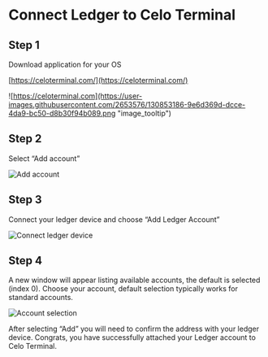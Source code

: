 # Connect Ledger to Celo Terminal

## Step 1

Download application for your OS

[https://celoterminal.com/](https://celoterminal.com/)

![https://celoterminal.com](https://user-images.githubusercontent.com/2653576/130853186-9e6d369d-dcce-4da9-bc50-d8b30f94b089.png "image_tooltip")

## Step 2

Select “Add account”

![Add account](https://user-images.githubusercontent.com/2653576/130853277-78d1a6cd-b2af-4c15-a72d-92e871b1df8b.png "image_tooltip")

## Step 3

Connect your ledger device and choose “Add Ledger Account”

![Connect ledger device](https://user-images.githubusercontent.com/2653576/130853460-0ca1dbf5-c2ad-4057-b24c-c30cec3af625.png "image_tooltip")

## Step 4

A new window will appear listing available accounts, the default is selected (index 0). Choose your account, default selection typically works for standard accounts.

![Account selection](https://user-images.githubusercontent.com/2653576/130853544-4a0c8251-5720-4cd1-ac95-ecc84b740c85.png "image_tooltip")

After selecting “Add” you will need to confirm the address with your ledger device. Congrats, you have successfully attached your Ledger account to Celo Terminal.
